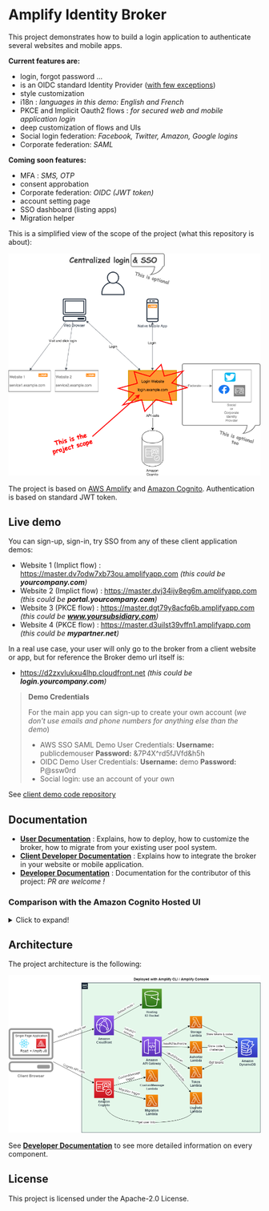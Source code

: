 # Amplify Identity Broker

This project demonstrates how to build a login application to authenticate several websites and mobile apps.

__Current features are:__

* login, forgot password ...
* is an OIDC standard Identity Provider ([with few exceptions](Documentation/UserDocumentation.md#OIDCstandard))
* style customization
* i18n : _languages in this demo: English and French_
* PKCE and Implicit Oauth2 flows : _for secured web and mobile application login_
* deep customization of flows and UIs
* Social login federation: _Facebook, Twitter, Amazon, Google logins_
* Corporate federation: _SAML_

__Coming soon features:__

* MFA : _SMS, OTP_
* consent approbation
* Corporate federation: _OIDC (JWT token)_
* account setting page
* SSO dashboard (listing apps)
* Migration helper

This is a simplified view of the scope of the project (what this repository is about):

![Projet Scope Image](Documentation/Images/SimplifiedProjectScope.png "Simplified Project Scope")

The project is based on [AWS Amplify](https://aws.amazon.com/amplify/) and [Amazon Cognito](https://aws.amazon.com/cognito/). Authentication is based on standard JWT token.

## Live demo

You can sign-up, sign-in, try SSO from any of these client application demos:

* Website 1 (Implict flow) : https://master.dv7odw7xb73ou.amplifyapp.com _(this could be __yourcompany.com__)_
* Website 2 (Implict flow) : https://master.dvj34ijv8eg6m.amplifyapp.com _(this could be __portal.yourcompany.com__)_
* Website 3 (PKCE flow) :  https://master.dgt79y8acfq6b.amplifyapp.com _(this could be __www.yoursubsidiary.com__)_
* Website 4 (PKCE flow) :  https://master.d3uilst39vffn1.amplifyapp.com _(this could be __mypartner.net__)_

In a real use case, your user will only go to the broker from a client website or app, but for reference the Broker demo url itself is: 

* https://d2zxvlukxu4lhp.cloudfront.net _(this could be __login.yourcompany.com__)_

> __Demo Credentials__
> 
> For the main app you can sign-up to create your own account (_we don't use emails and phone numbers for anything else than the demo_)
> - AWS SSO SAML Demo User Credentials: __Username:__ publicdemouser __Password:__ &7P4X^rd5fJVfd&h5h
> - OIDC Demo User Credentials: __Username:__ demo __Password:__ P@ssw0rd
> - Social login: use an account of your own

See [client demo code repository](https://github.com/awslabs/amplify-identity-broker-client)

## Documentation

- __[User Documentation](Documentation/UserDocumentation.md)__ : Explains, how to deploy, how to customize the broker, how to migrate from your existing user pool system.
- __[Client Developer Documentation](Documentation/ClientDeveloperDocumentation.md)__ : Explains how to integrate the broker in your website or mobile application.
- __[Developer Documentation](Documentation/DeveloperDocumentation.md)__ : Documentation for the contributor of this project: _PR are welcome !_

### Comparison with the Amazon Cognito Hosted UI

<details>
  <summary>Click to expand!</summary>
  
  This project is similar to the [Amazon Cognito hosted UI](https://docs.aws.amazon.com/cognito/latest/developerguide/cognito-user-pools-app-integration.html) by many aspects. Here is the list of similarities and differences.

  __Similarities__

  * both expose similar APIs : they are standard OIDC identity provider (with [few exceptions for the current project](Documentation/UserDocumentation.md#OIDCstandard))
  * feature scope is similar (but this project has more features)
  * both require very low effort to deploy
  * both are managed within the AWS account of the customer

  __Differences__

  * The Hosted UI is managed, you don’t have access to the code or deployment infrastructure. This project is a code project with an simplified deployment system into a Serverless infrastructure you control.
  * This project can be customized deeply. UI, languages, specific behaviors (depending on IP address, link, ...). Again since you have access to the code you can do whatever you want with it
  * This project comes with some missing feature of the Hosted UI: i18n, full CSS, JS customization, consent approbation
  * This project diverge a bit here and there of standard OAuth flows (because of some current restrictions). The limitation is in the way Oauth scope are injected in tokens and some oauth2 API are handled (see [User Documentation](Documentation/UserDocumentation.md#OIDCstandard)). _We are working on it to fill the gap._

  __VISUAL COMPARISON__

  with the Amplify Identity Broker:

  ![Without Hosted UI](Documentation/Images/HostedUIByPass.png "Without Hosted UI")

  with Hosted UI only:

  ![With Hosted UI](Documentation/Images/HostedUIByClassic.png "With Hosted UI")

</details>


## Architecture

The project architecture is the following:

![Projet Architecture Image](Documentation/Images/DeployedArchitecture.png "Projet Architecture")

See __[Developer Documentation](Documentation/DeveloperDocumentation.md)__ to see more detailed information on every component. 

## License

This project is licensed under the Apache-2.0 License.
